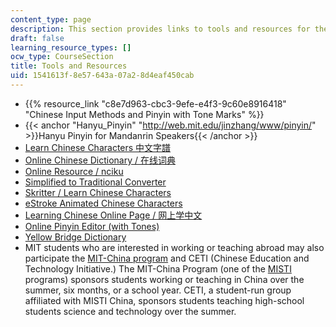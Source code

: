 ```yaml
---
content_type: page
description: This section provides links to tools and resources for the course.
draft: false
learning_resource_types: []
ocw_type: CourseSection
title: Tools and Resources
uid: 1541613f-8e57-643a-07a2-8d4eaf450cab
---
```

- {{% resource_link "c8e7d963-cbc3-9efe-e4f3-9c60e8916418" "Chinese Input Methods and Pinyin with Tone Marks" %}}
- {{< anchor "Hanyu_Pinyin" "http://web.mit.edu/jinzhang/www/pinyin/" >}}Hanyu Pinyin for Mandanrin Speakers{{< /anchor >}}
- [Learn Chinese Characters 中文字譜](http://www.zhongwen.com/)
- [Online Chinese Dictionary / 在线词典](http://dict.cn/)
- [Online Resource / nciku](http://ce.linedict.com/dict.html#/cnen/)
- [Simplified to Traditional Converter](http://web.archive.org/web/20230530083706/http://popupchinese.com/tools/adso)
- [Skritter / Learn Chinese Characters](http://www.skritter.com/)
- [eStroke Animated Chinese Characters](http://www.eon.com.hk/estroke/download.html)
- [Learning Chinese Online Page / 网上学中文](http://learningchineseonline.net/)
- [Online Pinyin Editor (with Tones)](http://www.chinese-tools.com/tools/pinyin-editor.html)
- [Yellow Bridge Dictionary](http://www.yellowbridge.com/chinese/chinese-dictionary.php)
- MIT students who are interested in working or teaching abroad may also participate the [MIT-China program](http://misti.mit.edu/student-programs/location/china) and CETI (Chinese Education and Technology Initiative.) The MIT-China Program (one of the [MISTI](http://misti.mit.edu/) programs) sponsors students working or teaching in China over the summer, six months, or a school year. CETI, a student-run group affiliated with MISTI China, sponsors students teaching high-school students science and technology over the summer.